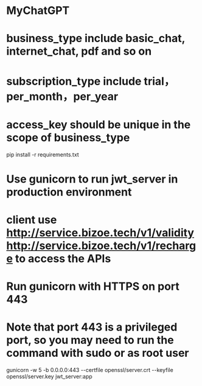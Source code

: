 # MyChatGPT
# business_type include basic_chat, internet_chat, pdf and so on
# subscription_type include trial，per_month，per_year
# access_key should be unique in the scope of business_type

pip install -r requirements.txt


# Use gunicorn to run jwt_server in production environment  
# client use http://service.bizoe.tech/v1/validity http://service.bizoe.tech/v1/recharge to access the APIs

# Run gunicorn with HTTPS on port 443
# Note that port 443 is a privileged port, so you may need to run the command with sudo or as root user

gunicorn -w 5 -b 0.0.0.0:443 --certfile openssl/server.crt --keyfile openssl/server.key jwt_server:app
